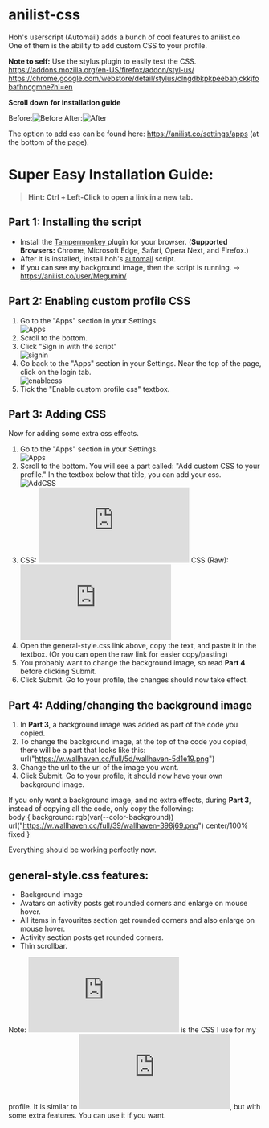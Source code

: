 # anilist-css
Hoh's userscript (Automail) adds a bunch of cool features to anilist.co
<br/>One of them is the ability to add custom CSS to your profile.

<b>Note to self:</b> Use the stylus plugin to easily test the CSS.
<br/>https://addons.mozilla.org/en-US/firefox/addon/styl-us/
<br/>https://chrome.google.com/webstore/detail/stylus/clngdbkpkpeebahjckkjfobafhncgmne?hl=en

**Scroll down for installation guide**

Before:![Before](Screenshots/beforeCSS.png) 
After:![After](Screenshots/afterCSS.png)

The option to add css can be found here: https://anilist.co/settings/apps (at the bottom of the page).

# Super Easy Installation Guide:
>**Hint: Ctrl + Left-Click to open a link in a new tab.**
## Part 1: Installing the script
* Install the <a href="https://www.tampermonkey.net/"> Tampermonkey </a>plugin for your browser. (**Supported Browsers:**  Chrome, Microsoft Edge, Safari, Opera Next, and Firefox.)
* After it is installed, install hoh's <a href="https://greasyfork.org/en/scripts/370473-automail">automail</a> script.
* If you can see my background image, then the script is running. -> https://anilist.co/user/Megumin/

## Part 2: Enabling custom profile CSS
1. Go to the "Apps" section in your Settings.
<br>![Apps](Screenshots/1.png)
2. Scroll to the bottom.
3. Click "Sign in with the script"
<br>![signin](Screenshots/signin.png)
4. Go back to the "Apps" section in your Settings. Near the top of the page, click on the login tab.
<br>![enablecss](Screenshots/enablecss.png)
5. Tick the "Enable custom profile css" textbox.

## Part 3: Adding CSS
Now for adding some extra css effects.
1. Go to the "Apps" section in your Settings.
<br>![Apps](Screenshots/1.png)
2. Scroll to the bottom. You will see a part called: "Add custom CSS to your profile."
In the textbox below that title, you can add your css.<br/>
![AddCSS](Screenshots/2.png)
3. CSS: ![general-style.css](https://github.com/Kurisu-chan/anilist-css/blob/master/general-style.css) 
   CSS (Raw): ![general-style.css raw](https://raw.githubusercontent.com/Kurisu-chan/anilist-css/master/general-style.css) 
4. Open the general-style.css link above, copy the text, and paste it in the textbox. (Or you can open the raw link for easier copy/pasting)
5. You probably want to change the background image, so read <b>Part 4</b> before clicking Submit.
6. Click Submit.
Go to your profile, the changes should now take effect.

## Part 4: Adding/changing the background image
1. In <b>Part 3</b>, a background image was added as part of the code you copied.
2. To change the background image, at the top of the code you copied, there will be a part that looks like this: url("https://w.wallhaven.cc/full/5d/wallhaven-5d1e19.png")
3. Change the url to the url of the image you want.
4. Click Submit.
Go to your profile, it should now have your own background image.

If you only want a background image, and no extra effects, during <b>Part 3</b>, instead of copying all the code, only copy the following:
<br>body {
    background: rgb(var(--color-background)) url("https://w.wallhaven.cc/full/39/wallhaven-398j69.png") center/100% fixed
}

Everything should be working perfectly now.

## general-style.css features:
* Background image
* Avatars on activity posts get rounded corners and enlarge on mouse hover.
* All items in favourites section get rounded corners and also enlarge on mouse hover.
* Activity section posts get rounded corners.
* Thin scrollbar.

Note: ![style.css](https://github.com/Kurisu-chan/anilist-css/blob/master/style.css) is the CSS I use for my profile. It is similar to ![general-style.css](https://github.com/Kurisu-chan/anilist-css/blob/master/general-style.css), but with some extra features. You can use it if you want.
